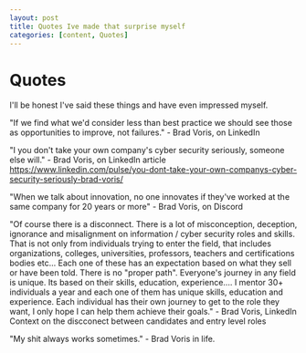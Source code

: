 ```yaml
---
layout: post
title: Quotes Ive made that surprise myself
categories: [content, Quotes]
---
```


# Quotes
I'll be honest I've said these things and have even impressed myself.

"If we find what we'd consider less than best practice we should see those as opportunities to improve, not failures." - Brad Voris, on LinkedIn

"I you don't take your own company's cyber security seriously, someone else will." - Brad Voris, on LinkedIn article https://www.linkedin.com/pulse/you-dont-take-your-own-companys-cyber-security-seriously-brad-voris/

"When we talk about innovation, no one innovates if they've worked at the same company for 20 years or more" - Brad Voris, on Discord

"Of course there is a disconnect. There is a lot of misconception, deception, ignorance and misalignment on information / cyber security roles and skills. That is not only from individuals trying to enter the field, that includes organizations, colleges, universities, professors, teachers and certifications bodies etc... Each one of these has an expectation based on what they sell or have been told. There is no "proper path". Everyone's journey in any field is unique. Its based on their skills, education, experience.... I mentor 30+ individuals a year and each one of them has unique skills, education and experience. Each individual has their own journey to get to the role they want, I only hope I can help them achieve their goals." - Brad Voris, LinkedIn Context on the discconect between candidates and entry level roles

"My shit always works sometimes." - Brad Voris in life.

